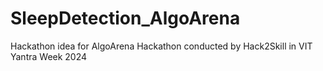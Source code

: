 # SleepDetection_AlgoArena
Hackathon idea for AlgoArena Hackathon conducted by Hack2Skill in VIT Yantra Week 2024
